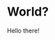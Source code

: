 <!DOCTYPE html>
<html>
<head>
<title>Main | Tankut Can </title>
</head>
<body>
<h1> World? </h1>
<p> Hello there! </p>
</body>
</html>
